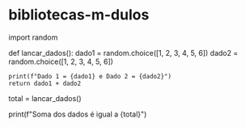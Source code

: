 # bibliotecas-m-dulos
import random

def lancar_dados():
    dado1 = random.choice([1, 2, 3, 4, 5, 6])
    dado2 = random.choice([1, 2, 3, 4, 5, 6])

    print(f"Dado 1 = {dado1} e Dado 2 = {dado2}")
    return dado1 + dado2


total = lancar_dados()

print(f"Soma dos dados é igual a {total}")
